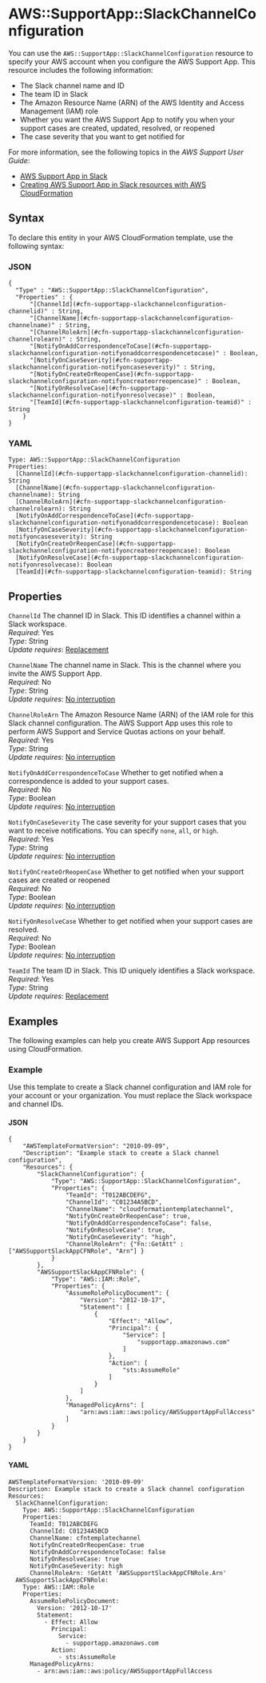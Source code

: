 # AWS::SupportApp::SlackChannelConfiguration<a name="aws-resource-supportapp-slackchannelconfiguration"></a>

You can use the `AWS::SupportApp::SlackChannelConfiguration` resource to specify your AWS account when you configure the AWS Support App\. This resource includes the following information:

- The Slack channel name and ID
- The team ID in Slack
- The Amazon Resource Name \(ARN\) of the AWS Identity and Access Management \(IAM\) role
- Whether you want the AWS Support App to notify you when your support cases are created, updated, resolved, or reopened
- The case severity that you want to get notified for

For more information, see the following topics in the _AWS Support User Guide_:

- [AWS Support App in Slack](https://docs.aws.amazon.com/awssupport/latest/user/aws-support-app-for-slack.html)
- [Creating AWS Support App in Slack resources with AWS CloudFormation](https://docs.aws.amazon.com/awssupport/latest/user/creating-resources-with-cloudformation.html)

## Syntax<a name="aws-resource-supportapp-slackchannelconfiguration-syntax"></a>

To declare this entity in your AWS CloudFormation template, use the following syntax:

### JSON<a name="aws-resource-supportapp-slackchannelconfiguration-syntax.json"></a>

```
{
  "Type" : "AWS::SupportApp::SlackChannelConfiguration",
  "Properties" : {
      "[ChannelId](#cfn-supportapp-slackchannelconfiguration-channelid)" : String,
      "[ChannelName](#cfn-supportapp-slackchannelconfiguration-channelname)" : String,
      "[ChannelRoleArn](#cfn-supportapp-slackchannelconfiguration-channelrolearn)" : String,
      "[NotifyOnAddCorrespondenceToCase](#cfn-supportapp-slackchannelconfiguration-notifyonaddcorrespondencetocase)" : Boolean,
      "[NotifyOnCaseSeverity](#cfn-supportapp-slackchannelconfiguration-notifyoncaseseverity)" : String,
      "[NotifyOnCreateOrReopenCase](#cfn-supportapp-slackchannelconfiguration-notifyoncreateorreopencase)" : Boolean,
      "[NotifyOnResolveCase](#cfn-supportapp-slackchannelconfiguration-notifyonresolvecase)" : Boolean,
      "[TeamId](#cfn-supportapp-slackchannelconfiguration-teamid)" : String
    }
}
```

### YAML<a name="aws-resource-supportapp-slackchannelconfiguration-syntax.yaml"></a>

```
Type: AWS::SupportApp::SlackChannelConfiguration
Properties:
  [ChannelId](#cfn-supportapp-slackchannelconfiguration-channelid): String
  [ChannelName](#cfn-supportapp-slackchannelconfiguration-channelname): String
  [ChannelRoleArn](#cfn-supportapp-slackchannelconfiguration-channelrolearn): String
  [NotifyOnAddCorrespondenceToCase](#cfn-supportapp-slackchannelconfiguration-notifyonaddcorrespondencetocase): Boolean
  [NotifyOnCaseSeverity](#cfn-supportapp-slackchannelconfiguration-notifyoncaseseverity): String
  [NotifyOnCreateOrReopenCase](#cfn-supportapp-slackchannelconfiguration-notifyoncreateorreopencase): Boolean
  [NotifyOnResolveCase](#cfn-supportapp-slackchannelconfiguration-notifyonresolvecase): Boolean
  [TeamId](#cfn-supportapp-slackchannelconfiguration-teamid): String
```

## Properties<a name="aws-resource-supportapp-slackchannelconfiguration-properties"></a>

`ChannelId` <a name="cfn-supportapp-slackchannelconfiguration-channelid"></a>
The channel ID in Slack\. This ID identifies a channel within a Slack workspace\.  
_Required_: Yes  
_Type_: String  
_Update requires_: [Replacement](https://docs.aws.amazon.com/AWSCloudFormation/latest/UserGuide/using-cfn-updating-stacks-update-behaviors.html#update-replacement)

`ChannelName` <a name="cfn-supportapp-slackchannelconfiguration-channelname"></a>
The channel name in Slack\. This is the channel where you invite the AWS Support App\.  
_Required_: No  
_Type_: String  
_Update requires_: [No interruption](https://docs.aws.amazon.com/AWSCloudFormation/latest/UserGuide/using-cfn-updating-stacks-update-behaviors.html#update-no-interrupt)

`ChannelRoleArn` <a name="cfn-supportapp-slackchannelconfiguration-channelrolearn"></a>
The Amazon Resource Name \(ARN\) of the IAM role for this Slack channel configuration\. The AWS Support App uses this role to perform AWS Support and Service Quotas actions on your behalf\.  
_Required_: Yes  
_Type_: String  
_Update requires_: [No interruption](https://docs.aws.amazon.com/AWSCloudFormation/latest/UserGuide/using-cfn-updating-stacks-update-behaviors.html#update-no-interrupt)

`NotifyOnAddCorrespondenceToCase` <a name="cfn-supportapp-slackchannelconfiguration-notifyonaddcorrespondencetocase"></a>
Whether to get notified when a correspondence is added to your support cases\.  
_Required_: No  
_Type_: Boolean  
_Update requires_: [No interruption](https://docs.aws.amazon.com/AWSCloudFormation/latest/UserGuide/using-cfn-updating-stacks-update-behaviors.html#update-no-interrupt)

`NotifyOnCaseSeverity` <a name="cfn-supportapp-slackchannelconfiguration-notifyoncaseseverity"></a>
The case severity for your support cases that you want to receive notifications\. You can specify `none`, `all`, or `high`\.  
_Required_: Yes  
_Type_: String  
_Update requires_: [No interruption](https://docs.aws.amazon.com/AWSCloudFormation/latest/UserGuide/using-cfn-updating-stacks-update-behaviors.html#update-no-interrupt)

`NotifyOnCreateOrReopenCase` <a name="cfn-supportapp-slackchannelconfiguration-notifyoncreateorreopencase"></a>
Whether to get notified when your support cases are created or reopened  
_Required_: No  
_Type_: Boolean  
_Update requires_: [No interruption](https://docs.aws.amazon.com/AWSCloudFormation/latest/UserGuide/using-cfn-updating-stacks-update-behaviors.html#update-no-interrupt)

`NotifyOnResolveCase` <a name="cfn-supportapp-slackchannelconfiguration-notifyonresolvecase"></a>
Whether to get notified when your support cases are resolved\.  
_Required_: No  
_Type_: Boolean  
_Update requires_: [No interruption](https://docs.aws.amazon.com/AWSCloudFormation/latest/UserGuide/using-cfn-updating-stacks-update-behaviors.html#update-no-interrupt)

`TeamId` <a name="cfn-supportapp-slackchannelconfiguration-teamid"></a>
The team ID in Slack\. This ID uniquely identifies a Slack workspace\.  
_Required_: Yes  
_Type_: String  
_Update requires_: [Replacement](https://docs.aws.amazon.com/AWSCloudFormation/latest/UserGuide/using-cfn-updating-stacks-update-behaviors.html#update-replacement)

## Examples<a name="aws-resource-supportapp-slackchannelconfiguration--examples"></a>

The following examples can help you create AWS Support App resources using CloudFormation\.

### Example<a name="aws-resource-supportapp-slackchannelconfiguration--examples--Example"></a>

Use this template to create a Slack channel configuration and IAM role for your account or your organization\. You must replace the Slack workspace and channel IDs\.

#### JSON<a name="aws-resource-supportapp-slackchannelconfiguration--examples--Example--json"></a>

```
{
    "AWSTemplateFormatVersion": "2010-09-09",
    "Description": "Example stack to create a Slack channel configuration",
    "Resources": {
        "SlackChannelConfiguration": {
            "Type": "AWS::SupportApp::SlackChannelConfiguration",
            "Properties": {
                "TeamId": "T012ABCDEFG",
                "ChannelId": "C01234A5BCD",
                "ChannelName": "cloudformationtemplatechannel",
                "NotifyOnCreateOrReopenCase": true,
                "NotifyOnAddCorrespondenceToCase": false,
                "NotifyOnResolveCase": true,
                "NotifyOnCaseSeverity": "high",
                "ChannelRoleArn": {"Fn::GetAtt" : ["AWSSupportSlackAppCFNRole", "Arn"] }
            }
        },
        "AWSSupportSlackAppCFNRole": {
            "Type": "AWS::IAM::Role",
            "Properties": {
                "AssumeRolePolicyDocument": {
                    "Version": "2012-10-17",
                    "Statement": [
                        {
                            "Effect": "Allow",
                            "Principal": {
                                "Service": [
                                    "supportapp.amazonaws.com"
                                ]
                            },
                            "Action": [
                                "sts:AssumeRole"
                            ]
                        }
                    ]
                },
                "ManagedPolicyArns": [
                    "arn:aws:iam::aws:policy/AWSSupportAppFullAccess"
                ]
            }
        }
    }
}
```

#### YAML<a name="aws-resource-supportapp-slackchannelconfiguration--examples--Example--yaml"></a>

```
AWSTemplateFormatVersion: '2010-09-09'
Description: Example stack to create a Slack channel configuration
Resources:
  SlackChannelConfiguration:
    Type: AWS::SupportApp::SlackChannelConfiguration
    Properties:
      TeamId: T012ABCDEFG
      ChannelId: C01234A5BCD
      ChannelName: cfntemplatechannel
      NotifyOnCreateOrReopenCase: true
      NotifyOnAddCorrespondenceToCase: false
      NotifyOnResolveCase: true
      NotifyOnCaseSeverity: high
      ChannelRoleArn: !GetAtt 'AWSSupportSlackAppCFNRole.Arn'
  AWSSupportSlackAppCFNRole:
    Type: AWS::IAM::Role
    Properties:
      AssumeRolePolicyDocument:
        Version: '2012-10-17'
        Statement:
          - Effect: Allow
            Principal:
              Service:
                - supportapp.amazonaws.com
            Action:
              - sts:AssumeRole
      ManagedPolicyArns:
        - arn:aws:iam::aws:policy/AWSSupportAppFullAccess
```
